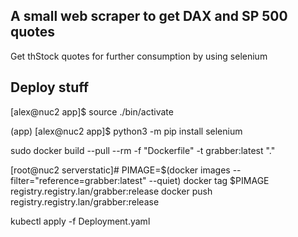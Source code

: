## A small web scraper to get DAX and SP 500 quotes
Get thStock quotes for further consumption by using selenium  

## Deploy stuff
[alex@nuc2 app]$  source ./bin/activate

(app) [alex@nuc2 app]$  python3 -m pip install selenium

 sudo docker build --pull --rm -f "Dockerfile" -t grabber:latest "."
 
 [root@nuc2 serverstatic]# PIMAGE=$(docker images --filter="reference=grabber:latest" --quiet)
docker tag $PIMAGE  registry.registry.lan/grabber:release
docker push  registry.registry.lan/grabber:release


  kubectl apply -f Deployment.yaml
 
